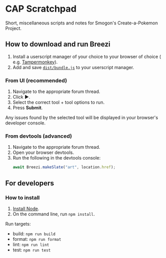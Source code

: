# CAP Scratchpad

Short, miscellaneous scripts and notes for Smogon's Create-a-Pokemon Project.

## How to download and run Breezi

1. Install a userscript manager of your choice to your browser of choice (
   e.g. [Tampermonkey](https://www.tampermonkey.net/)).
2. Add and save [`dist/bundle.js`](dist/bundle.js) to your userscript manager.

### From UI (recommended)

1. Navigate to the appropriate forum thread.
2. Click **▶**.
3. Select the correct tool + tool options to run.
4. Press **Submit**.

Any issues found by the selected tool will be displayed in your browser's developer console.

### From devtools (advanced)

1. Navigate to the appropriate forum thread.
2. Open your browser devtools.
3. Run the following in the devtools console:
    ```js
    await Breezi.makeSlate("art", location.href);
    ```

## For developers

### How to install

1. [Install Node](http:s//node.js.org).
2. On the command line, run `npm install`.

Run targets:

- build: `npm run build`
- format: `npm run format`
- lint: `npm run lint`
- test: `npm run test`